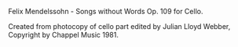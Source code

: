 Felix Mendelssohn - Songs without Words Op. 109 for Cello.

Created from photocopy of cello part edited by Julian Lloyd Webber,
Copyright by Chappel Music 1981.
